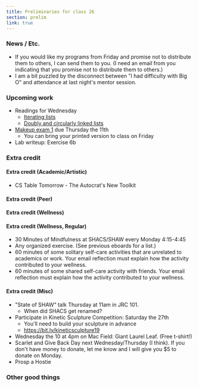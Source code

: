 ```yaml
---
title: Preliminaries for class 26
section: prelim
link: true
---
```

### News / Etc.

* If you would like my programs from Friday and promise not to distribute them 
  to others, I can send them to you.  (I need an email from you indicating
  that you promise not to distribute them to others.)
* I am a bit puzzled by the disconnect between "I had difficulty with
  Big O" and attendance at last night's mentor session.

### Upcoming work

* Readings for Wednesday
    * [Iterating lists](../readings/list-iterators)
    * [Doubly and circularly linked lists](../readings/doubly-linked-lists)
* [Makeup exam 1](../exams/makeup01) due Thursday the 11th
    * You can bring your printed version to class on Friday
* Lab writeup: Exercise 6b

### Extra credit

#### Extra credit (Academic/Artistic)

* CS Table Tomorrow - The Autocrat's New Toolkit

#### Extra credit (Peer)

#### Extra credit (Wellness)


#### Extra credit (Wellness, Regular)

* 30 Minutes of Mindfulness at SHACS/SHAW every Monday 4:15-4:45
* Any organized exercise.  (See previous eboards for a list.)
* 60 minutes of some solitary self-care activities that are unrelated to 
  academics or work.  Your email reflection must explain how
  the activity contributed to your wellness.
* 60 minutes of some shared self-care activity with friends.  Your email 
  reflection must explain how the activity contributed to your wellness.

#### Extra credit (Misc)

* "State of SHAW" talk Thursday at 11am in JRC 101.
    * When did SHACS get renamed?
* Participate in Kinetic Sculpture Competition: Saturday the 27th
    * You'll need to build your sculpture in advance
    * <https://bit.ly/kineticsculpture19>
* Wednesday the 10 at 4pm on Mac Field: Giant Laurel Leaf.  (Free t-shirt!)
* Scarlet and Give Back Day next Wednesday/Thursday (I think).  If you
  don't have money to donate, let me know and I will give you $5 to donate
  on Monday.
* Prosp a Hostie

### Other good things

